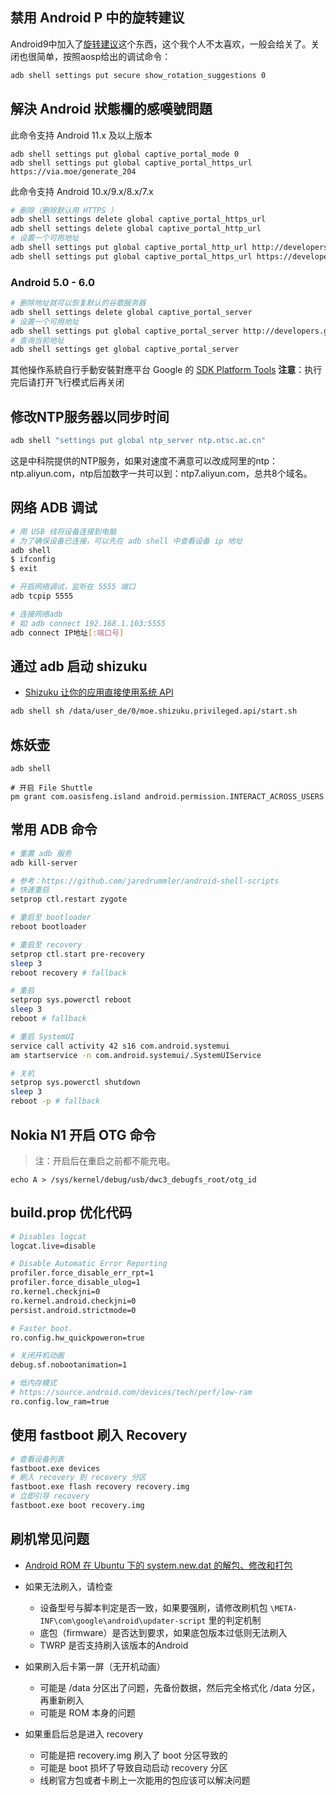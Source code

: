 ## 禁用 Android P 中的旋转建议
Android9中加入了[旋转建议](https://source.android.google.cn/devices/tech/display/rotate-suggestions?hl=zh-cn)这个东西，这个我个人不太喜欢，一般会给关了。关闭也很简单，按照aosp给出的调试命令：
```sh
adb shell settings put secure show_rotation_suggestions 0
```

## 解決 Android 狀態欄的感嘆號問題
此命令支持 Android 11.x 及以上版本

```
adb shell settings put global captive_portal_mode 0
adb shell settings put global captive_portal_https_url https://via.moe/generate_204
```

此命令支持 Android 10.x/9.x/8.x/7.x

```sh
# 删除（删除默认用 HTTPS ）  
adb shell settings delete global captive_portal_https_url  
adb shell settings delete global captive_portal_http_url  
# 设置一个可用地址  
adb shell settings put global captive_portal_http_url http://developers.google.cn/generate_204  
adb shell settings put global captive_portal_https_url https://developers.google.cn/generate_204
```

### Android 5.0 - 6.0

```sh
# 删除地址就可以恢复默认的谷歌服务器  
adb shell settings delete global captive_portal_server  
# 设置一个可用地址  
adb shell settings put global captive_portal_server http://developers.google.cn/generate_204  
# 查询当前地址  
adb shell settings get global captive_portal_server
```
其他操作系統自行手動安裝對應平台 Google 的 [SDK Platform Tools](https://developer.android.com/studio/releases/platform-tools.html)
**注意**：执行完后请打开飞行模式后再关闭

## 修改NTP服务器以同步时间
```sh
adb shell "settings put global ntp_server ntp.ntsc.ac.cn"
```
这是中科院提供的NTP服务，如果对速度不满意可以改成阿里的ntp：ntp.aliyun.com，ntp后加数字一共可以到：ntp7.aliyun.com，总共8个域名。


## 网络 ADB 调试 

```sh
# 用 USB 线将设备连接到电脑
# 为了确保设备已连接，可以先在 adb shell 中查看设备 ip 地址
adb shell
$ ifconfig
$ exit

# 开启网络调试，监听在 5555 端口
adb tcpip 5555

# 连接网络adb
# 如 adb connect 192.168.1.103:5555
adb connect IP地址[:端口号]
```


## 通过 adb 启动 shizuku

- [Shizuku 让你的应用直接使用系统 API](https://shizuku.rikka.app/zh-hans/)

```sh
adb shell sh /data/user_de/0/moe.shizuku.privileged.api/start.sh
```

## 炼妖壶

```
adb shell

# 开启 File Shuttle
pm grant com.oasisfeng.island android.permission.INTERACT_ACROSS_USERS
```

## 常用 ADB 命令


```sh
# 重置 adb 服务
adb kill-server

# 参考：https://github.com/jaredrummler/android-shell-scripts
# 快速重启
setprop ctl.restart zygote

# 重启至 bootloader
reboot bootloader

# 重启至 recovery
setprop ctl.start pre-recovery
sleep 3
reboot recovery # fallback

# 重启
setprop sys.powerctl reboot
sleep 3
reboot # fallback

# 重启 SystemUI
service call activity 42 s16 com.android.systemui
am startservice -n com.android.systemui/.SystemUIService

# 关机
setprop sys.powerctl shutdown
sleep 3
reboot -p # fallback
```

## Nokia N1 开启 OTG 命令

> 注：开启后在重启之前都不能充电。

```shell script
echo A > /sys/kernel/debug/usb/dwc3_debugfs_root/otg_id
```

## build.prop 优化代码

```sh
# Disables logcat
logcat.live=disable

# Disable Automatic Error Reporting
profiler.force_disable_err_rpt=1
profiler.force_disable_ulog=1
ro.kernel.checkjni=0
ro.kernel.android.checkjni=0
persist.android.strictmode=0

# Faster boot.
ro.config.hw_quickpoweron=true

# 关闭开机动画
debug.sf.nobootanimation=1

# 低内存模式
# https://source.android.com/devices/tech/perf/low-ram
ro.config.low_ram=true
```

## 使用 fastboot 刷入 Recovery

```sh
# 查看设备列表
fastboot.exe devices
# 刷入 recovery 到 recovery 分区
fastboot.exe flash recovery recovery.img
# 立即引导 recovery
fastboot.exe boot recovery.img
```

## 刷机常见问题

- [Android ROM 在 Ubuntu 下的 system.new.dat 的解包、修改和打包](./android-rom-modify/README.md)

- 如果无法刷入，请检查
  - 设备型号与脚本判定是否一致，如果要强刷，请修改刷机包 `\META-INF\com\google\android\updater-script` 里的判定机制
  - 底包（firmware）是否达到要求，如果底包版本过低则无法刷入
  - TWRP 是否支持刷入该版本的Android
- 如果刷入后卡第一屏（无开机动画）
  - 可能是 /data 分区出了问题，先备份数据，然后完全格式化 /data 分区，再重新刷入
  - 可能是 ROM 本身的问题
- 如果重启后总是进入 recovery
  - 可能是把 recovery.img 刷入了 boot 分区导致的
  - 可能是 boot 损坏了导致自动启动 recovery 分区
  - 线刷官方包或者卡刷上一次能用的包应该可以解决问题
